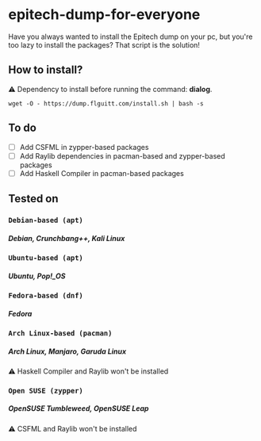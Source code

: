 # epitech-dump-for-everyone

Have you always wanted to install the Epitech dump on your pc, but you're too lazy to install the packages? That script is the solution!

## How to install?

:warning: Dependency to install before running the command: **dialog**.

```shell
wget -O - https://dump.flguitt.com/install.sh | bash -s
```

## To do

- [ ] Add CSFML in zypper-based packages
- [ ] Add Raylib dependencies in pacman-based and zypper-based packages
- [ ] Add Haskell Compiler in pacman-based packages

## Tested on

### `Debian-based (apt)`
##### Debian, Crunchbang++, Kali Linux

### `Ubuntu-based (apt)`
##### Ubuntu, Pop!_OS

### `Fedora-based (dnf)`
##### Fedora

### `Arch Linux-based (pacman)`
##### Arch Linux, Manjaro, Garuda Linux
:warning: Haskell Compiler and Raylib won't be installed

### `Open SUSE (zypper)`
##### OpenSUSE Tumbleweed, OpenSUSE Leap
:warning: CSFML and Raylib won't be installed

